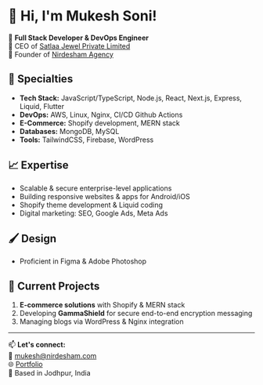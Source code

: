 # 👋 Hi, I'm Mukesh Soni!  

🚀 **Full Stack Developer & DevOps Engineer**  
🌟 CEO of [Satlaa Jewel Private Limited](https://satlaa.com)  
🎯 Founder of [Nirdesham Agency](https://nirdesham.com)  

## 🔧 Specialties  
- **Tech Stack:** JavaScript/TypeScript, Node.js, React, Next.js, Express, Liquid, Flutter  
- **DevOps:** AWS, Linux, Nginx, CI/CD Github Actions
- **E-Commerce:** Shopify development, MERN stack  
- **Databases:** MongoDB, MySQL  
- **Tools:** TailwindCSS, Firebase, WordPress  

## 📈 Expertise  
- Scalable & secure enterprise-level applications  
- Building responsive websites & apps for Android/iOS  
- Shopify theme development & Liquid coding  
- Digital marketing: SEO, Google Ads, Meta Ads  

## 🖌️ Design  
- Proficient in Figma & Adobe Photoshop  

## 💼 Current Projects  
1. **E-commerce solutions** with Shopify & MERN stack  
2. Developing  **GammaShield** for secure end-to-end encryption messaging
3. Managing blogs via WordPress & Nginx integration  



---

📫 **Let's connect:**  
📧 [mukesh@nirdesham.com](mailto:mukesh@nirdesham.com)  
🌐 [Portfolio](https://nirdesham.com)  
📍 Based in Jodhpur, India  
